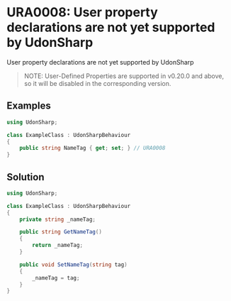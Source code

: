 # URA0008: User property declarations are not yet supported by UdonSharp

User property declarations are not yet supported by UdonSharp

> NOTE: User-Defined Properties are supported in v0.20.0 and above, so it will be disabled in the corresponding version.

## Examples

```csharp
using UdonSharp;

class ExampleClass : UdonSharpBehaviour
{
    public string NameTag { get; set; } // URA0008
}
```

## Solution

```csharp
using UdonSharp;

class ExampleClass : UdonSharpBehaviour
{
    private string _nameTag;

    public string GetNameTag()
    {
        return _nameTag;
    }

    public void SetNameTag(string tag)
    {
        _nameTag = tag;
    }
}
```
